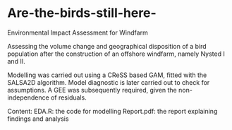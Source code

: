 # Are-the-birds-still-here-
Environmental Impact Assessment for Windfarm

Assessing the volume change and geographical disposition of a bird population after the construction of an offshore windfarm, namely 
Nysted I and II. 

Modelling was carried out using a CReSS based GAM, fitted with the SALSA2D algorithm. Model diagnostic is later carried out to check for
assumptions. A GEE was subsequently required, given the non-independence of residuals.

Content: 
EDA.R: the code for modelling
Report.pdf: the report explaining findings and analysis
